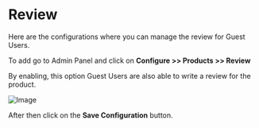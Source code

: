 # Review

Here are the configurations where you can manage the review for Guest Users.

To add go to Admin Panel and click on **Configure >> Products >> Review**

By enabling, this option Guest Users are also able to write a review for the product.

![Image](../../assets/2.2.0/images/configure/image.png)

After then click on the **Save Configuration** button.
